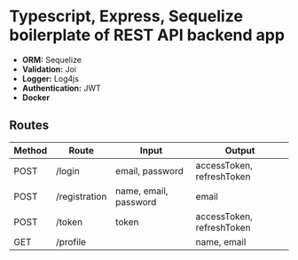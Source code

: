 # Typescript, Express, Sequelize boilerplate of REST API backend app

-   **ORM:** Sequelize
-   **Validation:** Joi
-   **Logger:** Log4js
-   **Authentication:** JWT
-   **Docker**

## Routes

| Method | Route         | Input                 | Output                    |
| ------ | ------------- | --------------------- | ------------------------- |
| POST   | /login        | email, password       | accessToken, refreshToken |
| POST   | /registration | name, email, password | email                     |
| POST   | /token        | token                 | accessToken, refreshToken |
| GET    | /profile      |                       | name, email               |
